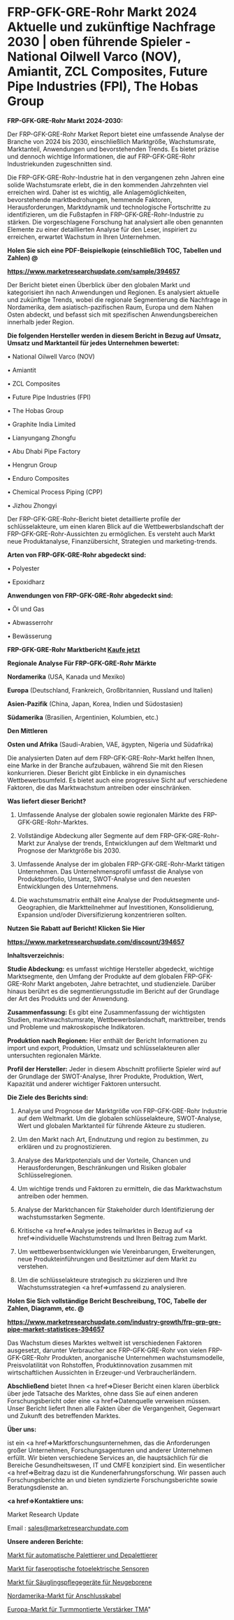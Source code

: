 # FRP-GFK-GRE-Rohr Markt 2024 Aktuelle und zukünftige Nachfrage 2030 | oben führende Spieler - National Oilwell Varco (NOV), Amiantit, ZCL Composites, Future Pipe Industries (FPI), The Hobas Group

<strong>FRP-GFK-GRE-Rohr Markt 2024-2030:</strong>

Der FRP-GFK-GRE-Rohr Market Report bietet eine umfassende Analyse der Branche von 2024 bis 2030, einschließlich Marktgröße, Wachstumsrate, Marktanteil, Anwendungen und bevorstehenden Trends. Es bietet präzise und dennoch wichtige Informationen, die auf FRP-GFK-GRE-Rohr Industriekunden zugeschnitten sind.

Die FRP-GFK-GRE-Rohr-Industrie hat in den vergangenen zehn Jahren eine solide Wachstumsrate erlebt, die in den kommenden Jahrzehnten viel erreichen wird. Daher ist es wichtig, alle Anlagemöglichkeiten, bevorstehende marktbedrohungen, hemmende Faktoren, Herausforderungen, Marktdynamik und technologische Fortschritte zu identifizieren, um die Fußstapfen in FRP-GFK-GRE-Rohr-Industrie zu stärken. Die vorgeschlagene Forschung hat analysiert alle oben genannten Elemente zu einer detaillierten Analyse für den Leser, inspiriert zu erreichen, erwartet Wachstum in Ihren Unternehmen.



<strong>Holen Sie sich eine PDF-Beispielkopie (einschließlich TOC, Tabellen und Zahlen) @
</strong>

<strong><a href=https://www.marketresearchupdate.com/sample/394657>

<strong>https://www.marketresearchupdate.com/sample/394657</u></font></a></strong></strong>

Der Bericht bietet einen Überblick über den globalen Markt und kategorisiert ihn nach Anwendungen und Regionen. Es analysiert aktuelle und zukünftige Trends, wobei die regionale Segmentierung die Nachfrage in Nordamerika, dem asiatisch-pazifischen Raum, Europa und dem Nahen Osten abdeckt, und befasst sich mit spezifischen Anwendungsbereichen innerhalb jeder Region.



<strong>Die folgenden Hersteller werden in diesem Bericht in Bezug auf Umsatz, Umsatz und Marktanteil für jedes Unternehmen bewertet:</strong>

• National Oilwell Varco (NOV)

• Amiantit

• ZCL Composites

• Future Pipe Industries (FPI)

• The Hobas Group

• Graphite India Limited

• Lianyungang Zhongfu

• Abu Dhabi Pipe Factory

• Hengrun Group

• Enduro Composites

• Chemical Process Piping (CPP)

• Jizhou Zhongyi

Der FRP-GFK-GRE-Rohr-Bericht bietet detaillierte profile der schlüsselakteure, um einen klaren Blick auf die Wettbewerbslandschaft der FRP-GFK-GRE-Rohr-Aussichten zu ermöglichen. Es versteht auch Markt neue Produktanalyse, Finanzübersicht, Strategien und marketing-trends.



<strong>Arten von FRP-GFK-GRE-Rohr abgedeckt sind:</strong>

• Polyester

• Epoxidharz



<strong>Anwendungen von FRP-GFK-GRE-Rohr abgedeckt sind:</strong>

• Öl und Gas

• Abwasserrohr

• Bewässerung



<strong>FRP-GFK-GRE-Rohr Marktbericht <a href=https://www.marketresearchupdate.com/buynow/394657>Kaufe jetzt</a></strong>



<strong>Regionale Analyse Für FRP-GFK-GRE-Rohr Märkte</strong>



<strong>Nordamerika</strong> (USA, Kanada und Mexiko)



<strong>Europa</strong> (Deutschland, Frankreich, Großbritannien, Russland und Italien)



<strong>Asien-Pazifik</strong> (China, Japan, Korea, Indien und Südostasien)



<strong>Südamerika</strong> (Brasilien, Argentinien, Kolumbien, etc.)



<strong>Den Mittleren</strong> 

<strong>Osten und Afrika</strong> (Saudi-Arabien, VAE, ägypten, Nigeria und Südafrika)

Die analysierten Daten auf dem FRP-GFK-GRE-Rohr-Markt helfen Ihnen, eine Marke in der Branche aufzubauen, während Sie mit den Riesen konkurrieren. Dieser Bericht gibt Einblicke in ein dynamisches Wettbewerbsumfeld. Es bietet auch eine progressive Sicht auf verschiedene Faktoren, die das Marktwachstum antreiben oder einschränken.



<strong>Was liefert dieser Bericht?</strong>

1. Umfassende Analyse der globalen sowie regionalen Märkte des FRP-GFK-GRE-Rohr-Marktes.

2. Vollständige Abdeckung aller Segmente auf dem FRP-GFK-GRE-Rohr-Markt zur Analyse der trends, Entwicklungen auf dem Weltmarkt und Prognose der Marktgröße bis 2030.

3. Umfassende Analyse der im globalen FRP-GFK-GRE-Rohr-Markt tätigen Unternehmen. Das Unternehmensprofil umfasst die Analyse von Produktportfolio, Umsatz, SWOT-Analyse und den neuesten Entwicklungen des Unternehmens.

4. Die wachstumsmatrix enthält eine Analyse der Produktsegmente und-Geographien, die Marktteilnehmer auf Investitionen, Konsolidierung, Expansion und/oder Diversifizierung konzentrieren sollten.



<strong>Nutzen Sie Rabatt auf Bericht! Klicken Sie Hier
</strong>

<strong><a href=https://www.marketresearchupdate.com/discount/394657>https://www.marketresearchupdate.com/discount/394657</b></u></font></strong></a>



<strong>Inhaltsverzeichnis:</strong>



<strong>Studie Abdeckung:</strong> es umfasst wichtige Hersteller abgedeckt, wichtige Marktsegmente, den Umfang der Produkte auf dem globalen FRP-GFK-GRE-Rohr Markt angeboten, Jahre betrachtet, und studienziele. Darüber hinaus berührt es die segmentierungsstudie im Bericht auf der Grundlage der Art des Produkts und der Anwendung.



<strong>Zusammenfassung:</strong> Es gibt eine Zusammenfassung der wichtigsten Studien, marktwachstumsrate, Wettbewerbslandschaft, markttreiber, trends und Probleme und makroskopische Indikatoren.



<strong>Produktion nach Regionen:</strong> Hier enthält der Bericht Informationen zu import und export, Produktion, Umsatz und schlüsselakteuren aller untersuchten regionalen Märkte.



<strong>Profil der Hersteller:</strong> Jeder in diesem Abschnitt profilierte Spieler wird auf der Grundlage der SWOT-Analyse, Ihrer Produkte, Produktion, Wert, Kapazität und anderer wichtiger Faktoren untersucht.



<strong>Die Ziele des Berichts sind:</strong>

1) Analyse und Prognose der Marktgröße von FRP-GFK-GRE-Rohr Industrie auf dem Weltmarkt.
Um die globalen schlüsselakteure, SWOT-Analyse, Wert und globalen Marktanteil für führende Akteure zu studieren.

2) Um den Markt nach Art, Endnutzung und region zu bestimmen, zu erklären und zu prognostizieren.

3) Analyse des Marktpotenzials und der Vorteile, Chancen und Herausforderungen, Beschränkungen und Risiken globaler Schlüsselregionen.

4) Um wichtige trends und Faktoren zu ermitteln, die das Marktwachstum antreiben oder hemmen.

5) Analyse der Marktchancen für Stakeholder durch Identifizierung der wachstumsstarken Segmente.

6) Kritische <a href=>Analyse</a> jedes teilmarktes in Bezug auf <a href=>individuelle</a> Wachstumstrends und Ihren Beitrag zum Markt.

7) Um wettbewerbsentwicklungen wie Vereinbarungen, Erweiterungen, neue Produkteinführungen und Besitztümer auf dem Markt zu verstehen.

8) Um die schlüsselakteure strategisch zu skizzieren und Ihre Wachstumsstrategien <a href=>umfassend</a> zu analysieren.



<strong>Holen Sie Sich vollständige Bericht Beschreibung, TOC, Tabelle der Zahlen, Diagramm, etc. @ </strong>

<strong><a href=https://www.marketresearchupdate.com/industry-growth/frp-grp-gre-pipe-market-statistices-394657>https://www.marketresearchupdate.com/industry-growth/frp-grp-gre-pipe-market-statistices-394657</a></font></strong>

Das Wachstum dieses Marktes weltweit ist verschiedenen Faktoren ausgesetzt, darunter Verbraucher ace FRP-GFK-GRE-Rohr von vielen FRP-GFK-GRE-Rohr Produkten, anorganische Unternehmen wachstumsmodelle, Preisvolatilität von Rohstoffen, Produktinnovation zusammen mit wirtschaftlichen Aussichten in Erzeuger-und Verbraucherländern.



<strong>Abschließend</strong> bietet Ihnen <a href=>Dieser</a> Bericht einen klaren überblick über jede Tatsache des Marktes, ohne dass Sie auf einen anderen Forschungsbericht oder eine <a href=>Datenquelle</a> verweisen müssen. Unser Bericht liefert Ihnen alle Fakten über die Vergangenheit, Gegenwart und Zukunft des betreffenden Marktes.



<strong>Über uns:</strong>

 ist ein <a href=>Marktfors</a>chungsunternehmen, das die Anforderungen großer Unternehmen, Forschungsagenturen und anderer Unternehmen erfüllt. Wir bieten verschiedene Services an, die hauptsächlich für die Bereiche Gesundheitswesen, IT und CMFE konzipiert sind. Ein wesentlicher <a href=>Beitrag</a> dazu ist die Kundenerfahrungsforschung. Wir passen auch Forschungsberichte an und bieten syndizierte Forschungsberichte sowie Beratungsdienste an.



<strong><a href=>Kontaktiere uns:</a></strong>

Market Research Update

Email : sales@marketresearchupdate.com



<strong>Unsere anderen Berichte:</strong>

<a href=https://www.linkedin.com/pulse/automatic-palletizer-depalletizer-market-witness>Markt für automatische Palettierer und Depalettierer</a>

<a href=https://www.linkedin.com/pulse/fiber-optic-photoelectric-sensors-market-size>Markt für faseroptische fotoelektrische Sensoren</a>

<a href=https://www.linkedin.com/pulse/neonatal-infant-care-equipment-market-2023-analysis-growth>Markt für Säuglingspflegegeräte für Neugeborene</a>

<a href=https://www.linkedin.com/pulse/north-america-hookup-wire-market-2023-2030-new>Nordamerika-Markt für Anschlusskabel</a>

<a href=https://www.linkedin.com/pulse/europe-tower-mounted-amplifier-tma-market-size-growth>Europa-Markt für Turmmontierte Verstärker TMA</a>"
